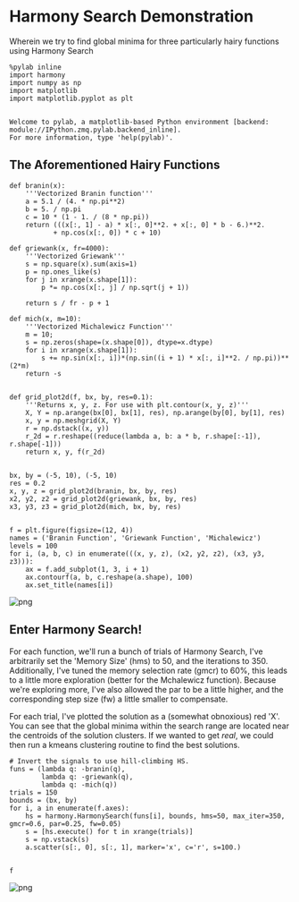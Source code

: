 
# Harmony Search Demonstration

Wherein we try to find global minima for three particularly hairy functions
using Harmony Search


    %pylab inline
    import harmony
    import numpy as np
    import matplotlib
    import matplotlib.pyplot as plt


    Welcome to pylab, a matplotlib-based Python environment [backend: module://IPython.zmq.pylab.backend_inline].
    For more information, type 'help(pylab)'.


## The Aforementioned Hairy Functions


    def branin(x):
        '''Vectorized Branin function'''
        a = 5.1 / (4. * np.pi**2)
        b = 5. / np.pi
        c = 10 * (1 - 1. / (8 * np.pi))
        return (((x[:, 1] - a) * x[:, 0]**2. + x[:, 0] * b - 6.)**2.
               + np.cos(x[:, 0]) * c + 10)

    def griewank(x, fr=4000):
        '''Vectorized Griewank'''
        s = np.square(x).sum(axis=1)
        p = np.ones_like(s)
        for j in xrange(x.shape[1]):
            p *= np.cos(x[:, j] / np.sqrt(j + 1))

        return s / fr - p + 1

    def mich(x, m=10):
        '''Vectorized Michalewicz Function'''
        m = 10;
        s = np.zeros(shape=(x.shape[0]), dtype=x.dtype)
        for i in xrange(x.shape[1]):
            s += np.sin(x[:, i])*(np.sin((i + 1) * x[:, i]**2. / np.pi))**(2*m)
        return -s


    def grid_plot2d(f, bx, by, res=0.1):
        '''Returns x, y, z. For use with plt.contour(x, y, z)'''
        X, Y = np.arange(bx[0], bx[1], res), np.arange(by[0], by[1], res)
        x, y = np.meshgrid(X, Y)
        r = np.dstack((x, y))
        r_2d = r.reshape((reduce(lambda a, b: a * b, r.shape[:-1]), r.shape[-1]))
        return x, y, f(r_2d)


    bx, by = (-5, 10), (-5, 10)
    res = 0.2
    x, y, z = grid_plot2d(branin, bx, by, res)
    x2, y2, z2 = grid_plot2d(griewank, bx, by, res)
    x3, y3, z3 = grid_plot2d(mich, bx, by, res)


    f = plt.figure(figsize=(12, 4))
    names = ('Branin Function', 'Griewank Function', 'Michalewicz')
    levels = 100
    for i, (a, b, c) in enumerate(((x, y, z), (x2, y2, z2), (x3, y3, z3))):
        ax = f.add_subplot(1, 3, i + 1)
        ax.contourf(a, b, c.reshape(a.shape), 100)
        ax.set_title(names[i])


![png](https://raw.github.com/athuras/tools/master/optimize/harmony_search/https://raw.github.com/athuras/tools/master/optimize/harmony_search/README_files//README_6_0.png)


## Enter Harmony Search!

For each function, we'll run a bunch of trials of Harmony Search, I've
arbitrarily set the 'Memory Size' (hms) to 50, and the iterations to 350.
Additionally, I've tuned the memory selection rate (gmcr) to 60%, this leads to
a little more exploration (better for the Mchalewicz function). Because we're
exploring more, I've also allowed the par to be a little higher, and the
corresponding step size (fw) a little smaller to compensate.

For each trial, I've plotted the solution as a (somewhat obnoxious) red 'X'. You
can see that the global minima within the search range are located near the
centroids of the  solution clusters. If we wanted to get *real*, we could then
run a kmeans clustering routine to find the best solutions.


    # Invert the signals to use hill-climbing HS.
    funs = (lambda q: -branin(q),
            lambda q: -griewank(q),
            lambda q: -mich(q))
    trials = 150
    bounds = (bx, by)
    for i, a in enumerate(f.axes):
        hs = harmony.HarmonySearch(funs[i], bounds, hms=50, max_iter=350, gmcr=0.6, par=0.25, fw=0.05)
        s = [hs.execute() for t in xrange(trials)]
        s = np.vstack(s)
        a.scatter(s[:, 0], s[:, 1], marker='x', c='r', s=100.)


    f




![png](https://raw.github.com/athuras/tools/master/optimize/harmony_search/README_files/README_9_0.png)


